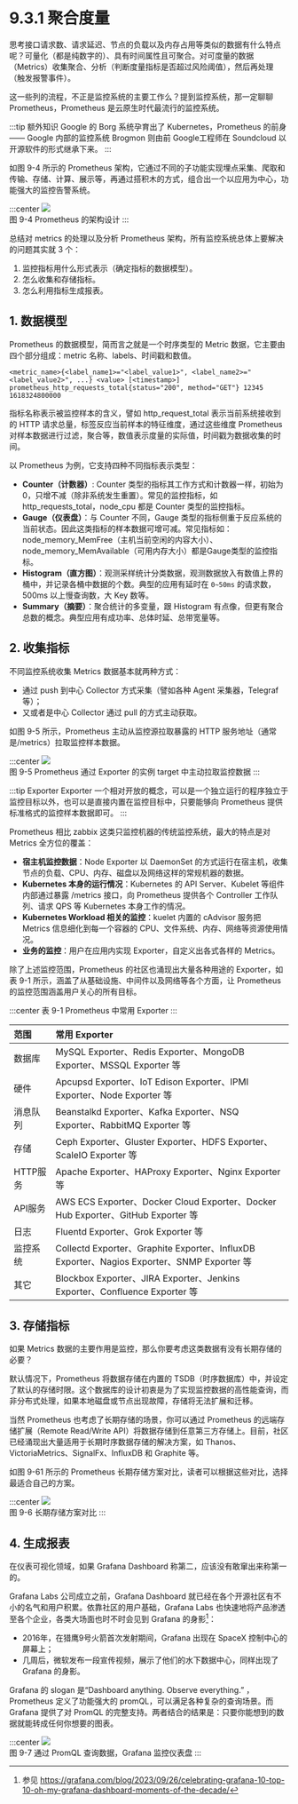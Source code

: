 # 9.3.1 聚合度量

思考接口请求数、请求延迟、节点的负载以及内存占用等类似的数据有什么特点呢？可量化（都是纯数字的）、具有时间属性且可聚合。对可度量的数据（Metrics）收集聚合、分析（判断度量指标是否超过风险阈值），然后再处理（触发报警事件）。

这一些列的流程，不正是监控系统的主要工作么？提到监控系统，那一定聊聊 Prometheus，Prometheus 是云原生时代最流行的监控系统。

:::tip 额外知识
Google 的 Borg 系统孕育出了 Kubernetes，Prometheus 的前身 —— Google 内部的监控系统 Brogmon 则由前 Google工程师在 Soundcloud 以开源软件的形式继承下来。
:::

如图 9-4 所示的 Prometheus 架构，它通过不同的子功能实现埋点采集、爬取和传输、存储、计算、展示等，再通过搭积木的方式，组合出一个以应用为中心，功能强大的监控告警系统。

:::center
  ![](../assets/prometheus-arch.png)<br/>
  图 9-4 Prometheus 的架构设计
:::

总结对 metrics 的处理以及分析 Prometheus 架构，所有监控系统总体上要解决的问题其实就 3 个：

1. 监控指标用什么形式表示（确定指标的数据模型）。
2. 怎么收集和存储指标。
3. 怎么利用指标生成报表。

## 1. 数据模型

Prometheus 的数据模型，简而言之就是一个时序类型的 Metric 数据，它主要由四个部分组成：metric 名称、labels、时间戳和数值。
```
<metric_name>{<label_name1>="<label_value1>", <label_name2>="<label_value2>", ...} <value> [<timestamp>]
prometheus_http_requests_total{status="200", method="GET"} 12345 1618324800000
```
指标名称表示被监控样本的含义，譬如 http_request_total 表示当前系统接收到的 HTTP 请求总量，标签反应当前样本的特征维度，通过这些维度 Prometheus 对样本数据进行过滤，聚合等，数值表示度量的实际值，时间戳为数据收集的时间。

以 Prometheus 为例，它支持四种不同指标表示类型：

- **Counter（计数器）**: Counter 类型的指标其工作方式和计数器一样，初始为 0，只增不减（除非系统发生重置）。常见的监控指标，如 http_requests_total，node_cpu 都是 Counter 类型的监控指标。
- **Gauge（仪表盘）**：与 Counter 不同，Gauge 类型的指标侧重于反应系统的当前状态。因此这类指标的样本数据可增可减。常见指标如：node_memory_MemFree（主机当前空闲的内容大小）、node_memory_MemAvailable（可用内存大小）都是Gauge类型的监控指标。
- **Histogram（直方图）**：观测采样统计分类数据，观测数据放入有数值上界的桶中，并记录各桶中数据的个数。典型的应用有延时在 `0~50ms` 的请求数，500ms 以上慢查询数，大 Key 数等。
- **Summary（摘要）**：聚合统计的多变量，跟 Histogram 有点像，但更有聚合总数的概念。典型应用有成功率、总体时延、总带宽量等。

## 2. 收集指标

不同监控系统收集 Metrics 数据基本就两种方式：

- 通过 push 到中心 Collector 方式采集（譬如各种 Agent 采集器，Telegraf 等）；
- 又或者是中心 Collector 通过 pull 的方式主动获取。

如图 9-5 所示，Prometheus 主动从监控源拉取暴露的 HTTP 服务地址（通常是/metrics）拉取监控样本数据。

:::center
  ![](../assets/prometheus-exporter.png)<br/>
  图 9-5 Prometheus 通过 Exporter 的实例 target 中主动拉取监控数据
:::

:::tip Exporter
Exporter 一个相对开放的概念，可以是一个独立运行的程序独立于监控目标以外，也可以是直接内置在监控目标中，只要能够向 Prometheus 提供标准格式的监控样本数据即可。
:::

Prometheus 相比 zabbix 这类只监控机器的传统监控系统，最大的特点是对 Metrics 全方位的覆盖：

- **宿主机监控数据**：Node Exporter 以 DaemonSet 的方式运行在宿主机，收集节点的负载、CPU、内存、磁盘以及网络这样的常规机器的数据。
- **Kubernetes 本身的运行情况**：Kubernetes 的 API Server、Kubelet 等组件内部通过暴露 /metrics 接口，向 Prometheus 提供各个 Controller 工作队列、请求 QPS 等 Kubernetes 本身工作的情况。
- **Kubernetes Workload 相关的监控**：kuelet 内置的 cAdvisor 服务把 Metrics 信息细化到每一个容器的 CPU、文件系统、内存、网络等资源使用情况。
- **业务的监控**：用户在应用内实现 Exporter，自定义出各式各样的 Metrics。

除了上述监控范围，Prometheus 的社区也涌现出大量各种用途的 Exporter，如表 9-1 所示，涵盖了从基础设施、中间件以及网络等各个方面，让 Prometheus 的监控范围涵盖用户关心的所有目标。

:::center
表 9-1 Prometheus 中常用 Exporter
:::

| 范围 | 常用 Exporter |
|:--|:--|
 | 数据库 |  MySQL Exporter、Redis Exporter、MongoDB Exporter、MSSQL Exporter 等 | 
 | 硬件 | Apcupsd Exporter、IoT Edison Exporter、IPMI Exporter、Node Exporter 等 | 
 | 消息队列 |  Beanstalkd Exporter、Kafka Exporter、NSQ Exporter、RabbitMQ Exporter 等 |
 | 存储 | Ceph Exporter、Gluster Exporter、HDFS Exporter、ScaleIO Exporter 等 | 
 | HTTP服务 | Apache Exporter、HAProxy Exporter、Nginx Exporter 等 |
 | API服务 | AWS ECS Exporter、Docker Cloud Exporter、Docker Hub Exporter、GitHub Exporter 等 | 
 | 日志 | Fluentd Exporter、Grok Exporter 等 | 
 | 监控系统 |  Collectd Exporter、Graphite Exporter、InfluxDB Exporter、Nagios Exporter、SNMP Exporter 等 |
 | 其它 | Blockbox Exporter、JIRA Exporter、Jenkins Exporter、Confluence Exporter 等|

## 3. 存储指标

如果 Metrics 数据的主要作用是监控，那么你要考虑这类数据有没有长期存储的必要？

默认情况下，Prometheus 将数据存储在内置的 TSDB（时序数据库）中，并设定了默认的存储时限。这个数据库的设计初衷是为了实现监控数据的高性能查询，而非分布式处理，如果本地磁盘或节点出现故障，存储将无法扩展和迁移。

当然 Prometheus 也考虑了长期存储的场景，你可以通过 Prometheus 的远端存储扩展（Remote Read/Write API）将数据存储到任意第三方存储上。目前，社区已经涌现出大量适用于长期时序数据存储的解决方案，如 Thanos、VictoriaMetrics、SignalFx、InfluxDB 和 Graphite 等。

如图 9-61 所示的 Prometheus 长期存储方案对比，读者可以根据这些对比，选择最适合自己的方案。

:::center
  ![](../assets/prometheus-storage.jpeg)<br/>
  图 9-6 长期存储方案对比
:::

## 4. 生成报表

在仪表可视化领域，如果 Grafana Dashboard 称第二，应该没有敢窜出来称第一的。

Grafana Labs 公司成立之前，Grafana Dashboard 就已经在各个开源社区有不小的名气和用户积累。依靠社区的用户基础，Grafana Labs 也快速地将产品渗透至各个企业，各类大场面也时不时会见到 Grafana 的身影[^1]：
- 2016年，在猎鹰9号火箭首次发射期间，Grafana 出现在 SpaceX 控制中心的屏幕上；
- 几周后，微软发布一段宣传视频，展示了他们的水下数据中心，同样出现了 Grafana 的身影。

Grafana 的 slogan 是“Dashboard anything. Observe everything.” ，Prometheus 定义了功能强大的 promQL，可以满足各种复杂的查询场景。而 Grafana 提供了对 PromQL 的完整支持。两者结合的结果是：只要你能想到的数据就能转成任何你想要的图表。

:::center
  ![](../assets/grafana-dashboard-english.png)<br/>
  图 9-7 通过 PromQL 查询数据，Grafana 监控仪表盘
:::

[^1]: 参见 https://grafana.com/blog/2023/09/26/celebrating-grafana-10-top-10-oh-my-grafana-dashboard-moments-of-the-decade/
